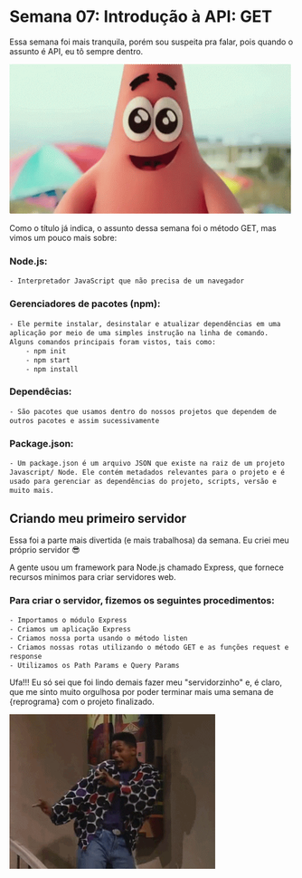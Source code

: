 # Semana 07: Introdução à API: GET

Essa semana foi mais tranquila, porém sou suspeita pra falar, pois quando o assunto é API, eu tô sempre dentro.

![gif "shy"](img/shy.gif)

Como o título já indica, o assunto dessa semana foi o método GET, mas vimos um pouco mais sobre:

### Node.js:
	- Interpretador JavaScript que não precisa de um navegador

### Gerenciadores de pacotes (npm):
	- Ele permite instalar, desinstalar e atualizar dependências em uma aplicação por meio de uma simples instrução na linha de comando. 
	Alguns comandos principais foram vistos, tais como:
		- npm init
		- npm start
		- npm install
### Dependêcias:
	- São pacotes que usamos dentro do nossos projetos que dependem de outros pacotes e assim sucessivamente
### Package.json:
	- Um package.json é um arquivo JSON que existe na raiz de um projeto Javascript/ Node. Ele contém metadados relevantes para o projeto e é usado para gerenciar as dependências do projeto, scripts, versão e muito mais.

## Criando meu primeiro servidor

Essa foi a parte mais divertida (e mais trabalhosa) da semana. Eu criei meu próprio servidor :sunglasses:

A gente usou um framework para Node.js chamado Express, que fornece recursos minimos para criar servidores web. 

### Para criar o servidor, fizemos os seguintes procedimentos:
	- Importamos o módulo Express
	- Criamos um aplicação Express
	- Criamos nossa porta usando o método listen
	- Criamos nossas rotas utilizando o método GET e as funções request e response
	- Utilizamos os Path Params e Query Params

Ufa!!! 
Eu só sei que foi lindo demais fazer meu "servidorzinho" e, é claro, que me sinto muito orgulhosa por poder terminar mais uma semana de {reprograma} com o projeto finalizado.

![gif "happy"](img/happy.gif)
